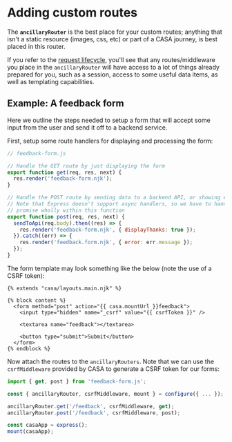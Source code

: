 # Adding custom routes

The **`ancillaryRouter`** is the best place for your custom routes; anything that isn't a static resource (images, css, etc) or part of a CASA journey, is best placed in this router.

If you refer to the [request lifecycle](../request-lifecycle.md), you'll see that any routes/middleware you place in the `ancillaryRouter` will have access to a lot of things already prepared for you, such as a session, access to some useful data items, as well as templating capabilities.


## Example: A feedback form

Here we outline the steps needed to setup a form that will accept some input from the user and send it off to a backend service.

First, setup some route handlers for displaying and processing the form:

```javascript
// feedback-form.js

// Handle the GET route by just displaying the form
export function get(req, res, next) {
  res.render('feedback-form.njk');
}

// Handle the POST route by sending data to a backend API, or showing errors
// Note that Express doesn't support async handlers, so we have to handle the
// promise wholly within this function
export function post(req, res, next) {
  sendToApi(req.body).then((res) => {
    res.render('feedback-form.njk', { displayThanks: true });
  }).catch((err) => {
    res.render('feedback.form.njk', { error: err.message });
  });
}
```

The form template may look something like the below (note the use of a CSRF token):

```jinja
{% extends "casa/layouts.main.njk" %}

{% block content %}
  <form method="post" action="{{ casa.mountUrl }}feedback">
    <input type="hidden" name="_csrf" value="{{ csrfToken }}" />

    <textarea name="feedback"></textarea>

    <button type="submit">Submit</button>
  </form>
{% endblock %}
```

Now attach the routes to the `ancillaryRouters`. Note that we can use the `csrfMiddleware` provided by CASA to generate a CSRF token for our forms:

```javascript
import { get, post } from 'feedback-form.js';

const { ancillaryRouter, csrfMiddleware, mount } = configure({ ... });

ancillaryRouter.get('/feedback', csrfMiddleware, get);
ancillaryRouter.post('/feedback', csrfMiddleware, post);

const casaApp = express();
mount(casaApp);
```
